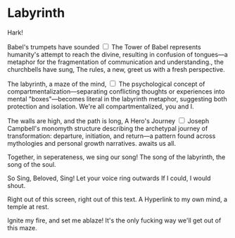 # Labyrinth

Hark!

Babel's trumpets have sounded<label for="sn-babel" class="margin-toggle sidenote-number"></label>
<input type="checkbox" id="sn-babel" class="margin-toggle"/>
<span class="sidenote">The Tower of Babel represents humanity's attempt to reach the divine, resulting in confusion of tongues—a metaphor for the fragmentation of communication and understanding.</span>, the churchbells have sung,
The rules, a new, greet us with a fresh perspective.

The labyrinth, a maze of the mind,<label for="sn-compartmentalized" class="margin-toggle sidenote-number"></label>
<input type="checkbox" id="sn-compartmentalized" class="margin-toggle"/>
<span class="sidenote">The psychological concept of compartmentalization—separating conflicting thoughts or experiences into mental "boxes"—becomes literal in the labyrinth metaphor, suggesting both protection and isolation.</span>
We're all compartmentalized, you and I.

The walls are high, and the path is long,
A Hero's Journey<label for="sn-heroes-journey" class="margin-toggle sidenote-number"></label>
<input type="checkbox" id="sn-heroes-journey" class="margin-toggle"/>
<span class="sidenote">Joseph Campbell's monomyth structure describing the archetypal journey of transformation: departure, initiation, and return—a pattern found across mythologies and personal growth narratives.</span> awaits us all.

Together, in seperateness, we sing our song!
The song of the labyrinth, the song of the soul.

So Sing, Beloved, Sing! Let your voice ring outwards
If I could, I would shout.

Right out of this screen, right out of this text.
A Hyperlink to my own mind, a temple at rest.

Ignite my fire, and set me ablaze!
It's the only fucking way we'll get out of this maze.
